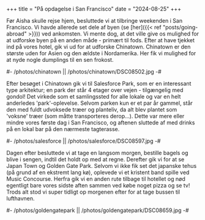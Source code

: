 +++
title = "På opdagelse i San Francisco"
date = "2024-08-25"
+++

Før Aisha skulle rejse hjem, besluttede vi at tilbringe weekenden i San Francisco. Vi havde allerede set dele af byen (se [her]({{< ref "posts/going-abroad" >}})) ved ankomsten. Vi mente dog, at det ville give os mulighed for at udforske byen på en anden måde - primært til fods. Efter at have tjekket ind på vores hotel, gik vi ud for at udforske Chinatown. Chinatown er den største uden for Asien og den ældste i Nordamerika. Her fik vi mulighed for at nyde nogle dumplings til en sen frokost.

#- /photos/chinatown || /photos/chinatown/DSC08502.jpg -#

Efter besøget i Chinatown gik vi til Salesforce Park, som er en interessant type arkitektur; en park der står 4 etager over vejen - tilgængelig med gondol! Det virkede som et samlingssted for alle lokale og var en helt anderledes 'park'-oplevelse. Selvom parken kun er et par år gammel, står den med fuldt udvoksede træer og planteliv, da alt blev plantet som 'voksne' træer (som måtte transporteres derop...). Dette var mere eller mindre vores første dag i San Francisco, og aftenen sluttede af med drinks på en lokal bar på den nærmeste tagterasse.

#- /photos/salesforce || /photos/salesforce/DSC08597.jpg -#

Dagen efter besluttede vi at tage en langsom morgen, bestille bagels og blive i sengen, indtil det holdt op med at regne. Derefter gik vi for at se Japan Town og Golden Gate Park. Selvom vi ikke fik set det japanske tehus (på grund af en ekstremt lang kø), oplevede vi et kristent band spille ved Music Concourse. Herfra gik vi en anden rute tilbage til hotellet og nød egentligt bare vores sidste aften sammen ved købe noget pizza og se tv! Trods alt stod vi super tidligt op morgenen efter for at tage bussen til lufthavnen.

#- /photos/goldengatepark || /photos/goldengatepark/DSC08659.jpg -#